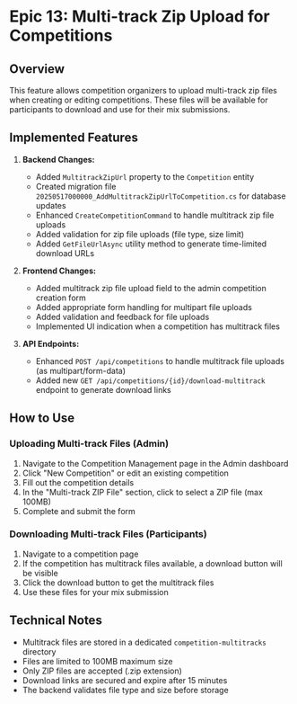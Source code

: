 # Epic 13: Multi-track Zip Upload for Competitions

## Overview

This feature allows competition organizers to upload multi-track zip files when creating or editing competitions. These files will be available for participants to download and use for their mix submissions.

## Implemented Features

1. **Backend Changes:**

   - Added `MultitrackZipUrl` property to the `Competition` entity
   - Created migration file `20250517000000_AddMultitrackZipUrlToCompetition.cs` for database updates
   - Enhanced `CreateCompetitionCommand` to handle multitrack zip file uploads
   - Added validation for zip file uploads (file type, size limit)
   - Added `GetFileUrlAsync` utility method to generate time-limited download URLs

2. **Frontend Changes:**

   - Added multitrack zip file upload field to the admin competition creation form
   - Added appropriate form handling for multipart file uploads
   - Added validation and feedback for file uploads
   - Implemented UI indication when a competition has multitrack files

3. **API Endpoints:**
   - Enhanced `POST /api/competitions` to handle multitrack file uploads (as multipart/form-data)
   - Added new `GET /api/competitions/{id}/download-multitrack` endpoint to generate download links

## How to Use

### Uploading Multi-track Files (Admin)

1. Navigate to the Competition Management page in the Admin dashboard
2. Click "New Competition" or edit an existing competition
3. Fill out the competition details
4. In the "Multi-track ZIP File" section, click to select a ZIP file (max 100MB)
5. Complete and submit the form

### Downloading Multi-track Files (Participants)

1. Navigate to a competition page
2. If the competition has multitrack files available, a download button will be visible
3. Click the download button to get the multitrack files
4. Use these files for your mix submission

## Technical Notes

- Multitrack files are stored in a dedicated `competition-multitracks` directory
- Files are limited to 100MB maximum size
- Only ZIP files are accepted (.zip extension)
- Download links are secured and expire after 15 minutes
- The backend validates file type and size before storage
